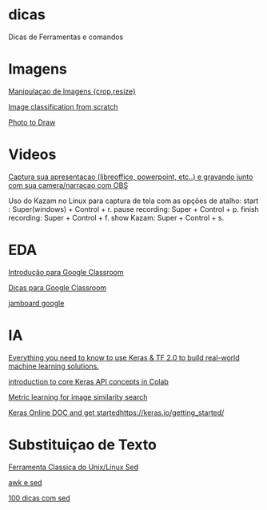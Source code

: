 # dicas
Dicas de Ferramentas e comandos

# Imagens
[Manipulaçao de Imagens {crop,resize}](https://github.com/imazen/imageflow)

[Image classification from scratch](https://colab.research.google.com/drive/1umJnCp8tZ7UDTYSQsuWdKRhqbHts38AC#scrollTo=OHoU6S8WB6kJ)

[Photo to Draw](https://pixel-me.tokyo/en/)

# Videos

[Captura sua apresentacao (libreoffice, powerpoint, etc..) e gravando junto com sua camera/narracao com OBS](http://educacaoaberta.org/como-gravar-apresentacoes-com-narracao-em-video/)

Uso do Kazam no Linux para captura de tela com as opções de atalho: start : Super(windows) + Control + r. pause recording: Super + Control + p. finish recording: Super + Control + f. show Kazam: Super + Control + s.

# EDA
 
 [Introdução para Google Classroom](https://www.youtube.com/watch?v=rCNImsWUxZA)
 
 [Dicas para Google Classroom](https://www.youtube.com/watch?v=qOUEP29MX58)

[jamboard google](https://jamboard.google.com/)


# IA
[Everything you need to know to use Keras & TF 2.0 to build real-world machine learning solutions.](https://colab.research.google.com/drive/1lWUGZarlbORaHYUZlF9muCgpPl8pEvve#scrollTo=zKWZuVtoZRKZ)

[ introduction to core Keras API concepts in Colab](https://colab.research.google.com/drive/169PfzM0kvtA5UP4k6Sl1yCG9tsE2MLia#scrollTo=sxVQuAYKbmGn)

[Metric learning for image similarity search](https://keras.io/examples/vision/metric_learning/)

[Keras Online DOC and get startedhttps://keras.io/getting_started/](https://keras.io/getting_started/)
# Substituiçao de Texto

[Ferramenta Classica do Unix/Linux Sed](https://www.grymoire.com/Unix/Sed.html)

[awk e sed](http://www.pement.org/awk/awk_sed.txt)

[100 dicas com sed](http://www.pement.org/sed/sed1line.txt)



